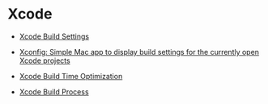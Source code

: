 # Xcode

- [Xcode Build Settings](https://xcodebuildsettings.com)

- [Xconfig: Simple Mac app to display build settings for the currently open Xcode projects](https://github.com/pfandrade/Xconfig)

- [Xcode Build Time Optimization](https://www.onswiftwings.com/posts/build-time-optimization-part1/)

- [Xcode Build Process](https://www.objc.io/issues/6-build-tools/build-process/)
